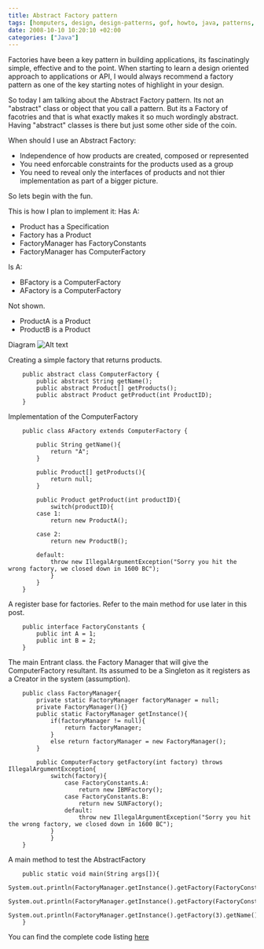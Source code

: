 ```yaml
---
title: Abstract Factory pattern
tags: [homputers, design, design-patterns, gof, howto, java, patterns, programming, singleton, singleton-pattern, software, software-development]
date: 2008-10-10 10:20:10 +02:00
categories: ["Java"]
---
```




Factories have been a key pattern in building applications, its fascinatingly simple, effective and to the point. When starting to learn a design oriented approach to applications or API, I would always recommend a factory pattern as one of the key starting notes of highlight in your design.

So today I am talking about the Abstract Factory pattern. Its not an "abstract" class or object that you call a pattern. But its a Factory of facotries and that is what exactly makes it so much wordingly abstract. Having "abstract" classes is there but just some other side of the coin.

When should I use an Abstract Factory:
+ Independence of how products are created, composed or represented
+ You need enforcable constraints for the products used as a group
+ You need to reveal only the interfaces of products and not thier implementation as part of a bigger picture.

So lets begin with the fun.

This is how I plan to implement it:
Has A:
+ Product has a Specification
+ Factory has a Product
+ FactoryManager has FactoryConstants
+ FactoryManager has ComputerFactory

Is A:
+ BFactory is a ComputerFactory
+ AFactory is a ComputerFactory

Not shown.
+ ProductA is a Product
+ ProductB is a Product

Diagram
![Alt text](/images/2008/10/abstractfactory.jpeg)

Creating a simple factory that returns products.

```
	public abstract class ComputerFactory {
		public abstract String getName();
		public abstract Product[] getProducts();
		public abstract Product getProduct(int ProductID);
	}
```

Implementation of the ComputerFactory

```
	public class AFactory extends ComputerFactory {

		public String getName(){
			return "A";
		}

		public Product[] getProducts(){
			return null;
		}

		public Product getProduct(int productID){
			switch(productID){
		case 1:
			return new ProductA();

		case 2:
			return new ProductB();

		default:
			throw new IllegalArgumentException("Sorry you hit the wrong factory, we closed down in 1600 BC");
			}
		}
	}
```

A register base for factories. Refer to the main method for use later in this post.

```
	public interface FactoryConstants {
		public int A = 1;
 		public int B = 2;
	}
```

The main Entrant class. the Factory Manager that will give the ComputerFactory resultant. Its assumed to be a Singleton as it registers as a Creator in the system (assumption).

```
	public class FactoryManager{
		private static FactoryManager factoryManager = null;
		private FactoryManager(){}
 		public static FactoryManager getInstance(){
  			if(factoryManager != null){
   				return factoryManager;
  			}
  			else return factoryManager = new FactoryManager();
 		}
 
		public ComputerFactory getFactory(int factory) throws IllegalArgumentException{
  			switch(factory){
   				case FactoryConstants.A:
   					return new IBMFactory();
   				case FactoryConstants.B:
   					return new SUNFactory();
   				default:
   					throw new IllegalArgumentException("Sorry you hit the wrong factory, we closed down in 1600 BC");
  			} 
 	     	}
	}
```

A main method to test the AbstractFactory

```
	public static void main(String args[]){
  		System.out.println(FactoryManager.getInstance().getFactory(FactoryConstants.A).getName());
  		System.out.println(FactoryManager.getInstance().getFactory(FactoryConstants.B).getName());
  		System.out.println(FactoryManager.getInstance().getFactory(3).getName());
	}
```


You can find the complete code listing
[here](/images/2008/10/abstractfactory.zip)
